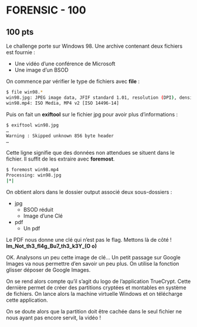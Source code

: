 # FORENSIC - 100
## 100 pts

Le challenge porte sur Windows 98.
Une archive contenant deux fichiers est fournie :
* Une vidéo d’une conférence de Microsoft
* Une image d’un BSOD 


On commence par vérifier le type de fichiers avec __file__ :

```sh
$ file win98.*
win98.jpg: JPEG image data, JFIF standard 1.01, resolution (DPI), density 72x72, segment length 16, comment: "", baseline, precision 8, 640x512, frames 3
win98.mp4: ISO Media, MP4 v2 [ISO 14496-14]
```

Puis on fait un __exiftool__ sur le fichier jpg pour avoir plus d’informations :

```sh
$ exiftool win98.jpg
…
Warning : Skipped unknown 856 byte header
… 

```
Cette ligne signifie que des données non attendues se situent dans le fichier. Il suffit de les extraire avec __foremost__.

```sh
$ foremost win98.mp4
Processing: win98.jpg
|*|

```
On obtient alors dans le dossier output associé deux sous-dossiers :
* jpg
	- BSOD réduit
	- Image d’une Clé  
* pdf
	- Un pdf 

Le PDF nous donne une clé qui n’est pas le flag. Mettons là de côté ! 
**Im_Not_th3_fl4g_Bu7_th3_k3Y_(O o)**

OK. Analysons un peu cette image de clé… 
Un petit passage sur Google Images va nous permettre d’en savoir un peu plus.
On utilise la fonction glisser déposer de Google Images.

On se rend alors compte qu’il s’agit du logo de l’application TrueCrypt. 
Cette dernière permet de créer des partitions cryptées et montables en système de fichiers.
On lance alors la machine virtuelle Windows et on télécharge cette application.

On se doute alors que la partition doit être cachée dans le seul fichier ne nous ayant pas encore servit, la vidéo !

 






